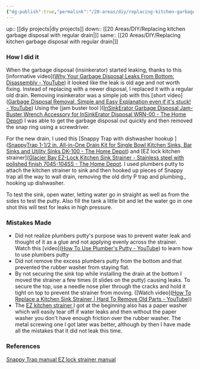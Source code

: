 ```yaml
---
{"dg-publish":true,"permalink":"/20-areas/diy/replacing-kitchen-garbage-disposal-with-regular-drain/"}
---
```


up:: [[diy projects\|diy projects]]
down:: [[20 Areas/DIY/Replacing kitchen garbage disposal with regular drain\|]]
same:: [[20 Areas/DIY/Replacing kitchen garbage disposal with regular drain\|]]


### How I did it
When the garbage disposal (insinkerator) started leaking, thanks to this [informative video]([Why Your Garbage Disposal Leaks From Bottom: Disassembly - YouTube](https://www.youtube.com/watch?v=mz_jlosZbZE)) it looked like the leak is old age and not worth fixing. Instead of replacing with a newer disposal, I replaced it with a regular old drain. Removing insinkerator was a simple job with this [short video]([Garbage Disposal Removal, Simple and Easy Explanation even if it's stuck! - YouTube](https://www.youtube.com/watch?v=Hqhmmo8DuhQ&list=PL9Nrcw8H0132Jg0fqLHxsC9xPeV5c7XaP&index=3)) Using the [jam buster tool ]([InSinkErator Garbage Disposal Jam-Buster Wrench Accessory for InSinkErator Disposal WRN-00 - The Home Depot](https://www.homedepot.com/p/InSinkErator-Garbage-Disposal-Jam-Buster-Wrench-Accessory-for-InSinkErator-Disposal-WRN-00/100135761?)) I was able to get the garbage disposal out quickly and then removed the snap ring using a screwdriver. 

For the new drain, I used this [Snappy Trap with dishwasher hookup ]([SnappyTrap 1-1/2 in. All-in-One Drain Kit for Single Bowl Kitchen Sinks, Bar Sinks and Utility Sinks DK-100 - The Home Depot](https://www.homedepot.com/p/SnappyTrap-1-1-2-in-All-in-One-Drain-Kit-for-Single-Bowl-Kitchen-Sinks-Bar-Sinks-and-Utility-Sinks-DK-100/300069575)) and [EZ lock kitchen strainer]([Glacier Bay EZ-Lock Kitchen Sink Strainer - Stainless steel with polished finish 7045-104SS - The Home Depot](https://www.homedepot.com/p/Glacier-Bay-EZ-Lock-Kitchen-Sink-Strainer-Stainless-steel-with-polished-finish-7045-104SS/207144299). I used plumbers putty to attach the kitchen strainer to sink and then hooked up pieces of Snappy trap all the way to wall drain, removing the old dirty P trap and plumbing., hooking up dishwasher. 

To test the sink, open water, letting water go in straight as well as from the sides to test the putty. Also fill the tank a little bit and let the water go in one shot this will test for leaks in high pressure. 

### Mistakes Made
- Did not realize plumbers putty's purpose was to prevent water leak and thought of it as a glue and not applying evenly across the strainer. Watch this [video]([How To Use Plumber's Putty - YouTube](https://www.youtube.com/watch?v=uFf83YZApRc)) to learn how to use plumbers putty
- Did not remove the excess plumbers putty from the bottom and that prevented the rubber washer from staying flat. 
- By not securing the sink top while installing the drain at the bottom I moved the strainer a few times (it slides on the putty) causing leaks. To secure the top, use a needle nose plier through the cracks and hold it tight on top to prevent the strainer from moving. ([Watch video]([How To Replace a Kitchen Sink Strainer | Hard To Remove Old Parts - YouTube](https://www.youtube.com/watch?v=SKWtznSozNQ)))
- The [EZ kitchen strainer ](https://www.homedepot.com/p/Glacier-Bay-Fixed-Post-Kitchen-Sink-Strainer-Stainless-steel-with-polished-finish-7043-103SS/207144421)I got at the beginning also has a paper washer which will easily tear off if water leaks and then without the paper washer you don't have enough friction over the rubber washer. The metal screwing one I got later was better, although by then I have made all the mistakes that it did not leak this time. 

### References
[Snappy Trap manual ](https://1drv.ms/b/s!Amd8GQdizOk9iLFS3Ovopq1mXV0FTg?e=JA7SYd)
[EZ lock strainer manual](https://1drv.ms/b/s!Amd8GQdizOk9iLFi2yd5oKYE7B9XJw?e=DbYXKV)


